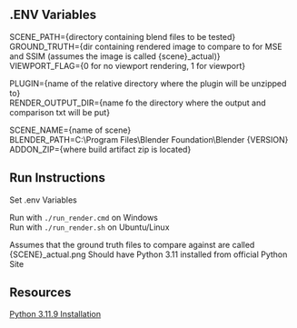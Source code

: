 ## .ENV Variables
SCENE_PATH={directory containing blend files to be tested}   
GROUND_TRUTH={dir containing rendered image to compare to for MSE and SSIM (assumes the image is called {scene}_actual)}  
VIEWPORT_FLAG={0 for no viewport rendering, 1 for viewport}  

PLUGIN={name of the relative directory where the plugin will be unzipped to}  
RENDER_OUTPUT_DIR={name fo the directory where the output and comparison txt will be put}  

SCENE_NAME={name of scene}  
BLENDER_PATH=C:\Program Files\Blender Foundation\Blender {VERSION}  
ADDON_ZIP={where build artifact zip is located}  


## Run Instructions
Set .env Variables  

Run with `./run_render.cmd` on Windows  
Run with `./run_render.sh` on Ubuntu/Linux

Assumes that the ground truth files to compare against are called {SCENE}_actual.png
Should have Python 3.11 installed from official Python Site

## Resources
[Python 3.11.9 Installation](https://www.python.org/downloads/release/python-3119/)


